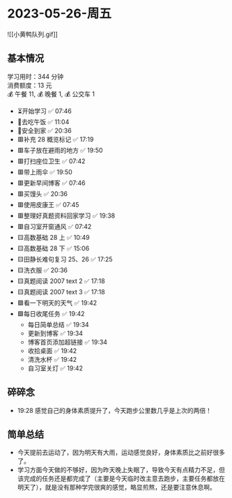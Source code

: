 # 2023-05-26-周五

![[小黄鸭队列.gif]]

## 基本情况

学习用时：344 分钟  
消费额度：13 元  
💰 午餐 11, 💰 晚餐 1, 💰 公交车 1

-   ⏳开始学习 ✅ 07:46
-   🍕去吃午饭 ✅ 11:04
-   📍安全到家 ✅ 20:36
-   🟥补充 28 概览标记 ✅ 17:19
-   🟥车子放在避雨的地方 ✅ 19:50
-   🟥打扫座位卫生 ✅ 07:42
-   🟥带上雨伞 ✅ 19:50
-   🟥更新早间博客 ✅ 07:46
-   🟥买馒头 ✅ 20:36
-   🟥使用皮康王 ✅ 07:45
-   🟥整理好真题资料回家学习 ✅ 19:38
-   🟥自习室开窗通风 ✅ 07:42
-   🟨高数基础 28 上 ✅ 10:49
-   🟨高数基础 28 下 ✅ 15:06
-   🟨田静长难句复习 25、26 ✅ 17:25
-   🟨洗衣服 ✅ 20:36
-   🟨真题阅读 2007 text 2 ✅ 17:18
-   🟨真题阅读 2007 text 3 ✅ 17:18
-   🟩看一下明天的天气 ✅ 19:42
-   🟩每日收尾任务 ✅ 19:42
    -   每日简单总结 ✅ 19:34
    -   更新到博客 ✅ 19:34
    -   博客首页添加超链接 ✅ 19:34
    -   收拾桌面 ✅ 19:42
    -   清洗水杯 ✅ 19:42
    -   自习室关灯 ✅ 19:42

## 碎碎念

- 19:28 感觉自己的身体素质提升了，今天跑步公里数几乎是上次的两倍！

## 简单总结

-   今天提前去运动了，因为明天有大雨，运动感觉良好，身体素质比之前好很多了。
-   学习方面今天做的不够好，因为昨天晚上失眠了，导致今天有点精力不足，但该完成的任务还是都完成了（主要是今天临时改主意去跑步，主要任务都放在明天了），就是没有那种学完很爽的感觉，略显煎熬，还是要注意休息啊。